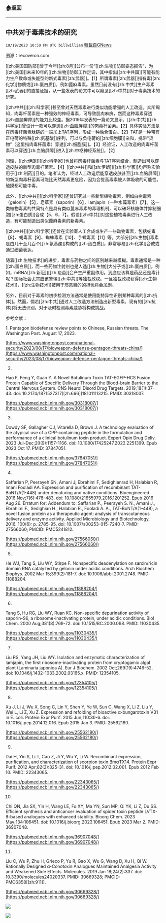 ###  [:house:返回](README.md)
---


## 中共对于毒素技术的研究
`10/19/2023 10:50 PM UTC billwilliam` [轉載自GNews](https://gnews.org/articles/1856852)

图源：recoveron.com         

[[zh:美国国防部]]曾于今年[[zh:8月]]公布一份“[[zh:生物]]防御姿态报告”，为[[zh:美国]]未来10年的[[zh:生物]]防御工作定调，其中指出[[zh:中共国]]可能有能力生产致命或失能型的新式毒素[[zh:武器]]。【1】所谓毒素[[zh:武器]]指有毒[[zh:化学]]物质或[[zh:蛋白质]]，例如蓖麻毒素。虽然目前没有[[zh:中共]]生产毒素[[zh:武器]]的直接证据，从一些发表的论文中可以窥见[[zh:中共]]对于毒素技术的研究。

[[zh:中共]][[zh:科学家]]甚至曾对天然毒素进行类似功能增强的人工改造。众所周知，肉毒杆菌素是一种强效的神经毒素，可导致肌肉麻痹，然而这种毒素穿透[[zh:血脑屏障]]的能力比较差。据2019年发表的一篇论文显示，[[zh:中共]][[zh:科学家]]曾设计一款可以穿透[[zh:血脑屏障]]的肉毒杆菌素。【2】具体实验方法是在肉毒杆菌素肽链的一端加上TAT序列，形成一种融合蛋白。【2】TAT是一种带有正电荷的特殊[[zh:氨基酸]]序列，可以与负电荷的[[zh:细胞膜]]亲和，携带“货物”（这里指肉毒杆菌素）穿透[[zh:细胞膜]]。【3】经验证，人工改造的肉毒杆菌素可以穿透[[zh:血脑屏障]]进入[[zh:中枢神经系统]]。【2】

同理，[[zh:伊朗]][[zh:科学家]]也曾将肉毒杆菌素与TAT序列结合，制造出可以穿透皮肤的新型肉毒杆菌素。【4】[[zh:中共]]和[[zh:伊朗]][[zh:科学家]]均声称实验用于[[zh:制药]]目的。笔者认为，经过人工改造后能穿透皮肤甚至[[zh:血脑屏障]]的新型肉毒杆菌素可能比天然毒素更危险，因为会提高毒素被人体吸收的可能性。触摸都可能中毒。

此外，[[zh:中共]][[zh:科学家]]还曾研究过一些新型植物毒素，例如白树毒素（gelonin）【5】，皂草素（saporin）【6】，lamjapin（一种水藻毒素）【7】。这一类植物毒素的共同特点是具有类似蓖麻毒素的毒理机制，可以破坏核糖体并抑制细胞[[zh:蛋白质]]合成【5，6，7】。假设[[zh:中共]]对这些植物毒素进行人工改造，有可能制造出类似蓖麻毒素的新毒素。

[[zh:中共]][[zh:科学家]]还曾在实验室人工合成或生产一些动物毒素，包括蛇毒【8】、蝎毒素【9】、蜘蛛毒素【10】、芋螺毒素【11】等。大部分[[zh:生物]]毒素是由几十至几百个[[zh:氨基酸]]构成的[[zh:蛋白质]]，非常容易[[zh:化学]]合成或通过细菌表达。

随着[[zh:生物技术]]的进步，毒素与药物之间的区别越来越模糊。毒素通常是一种[[zh:蛋白质]]，而一些药物注射剂也是人造[[zh:生物]]大分子或[[zh:蛋白质]]。例如，mRNA[[zh:新冠]][[zh:疫苗]]会产生严重副作用，到底应该算是药品还是毒针呢？国际社会尤其应该警惕[[zh:中共]]等独裁政权。一旦独裁政权获得[[zh:生物技术]]，[[zh:生物技术]]被用于邪恶目的的担忧将会加剧。

另外，目前对于毒素的初步检测方法通常是使用能特异性识别某种毒素的[[zh:抗体]]。然而，倘若[[zh:中共]]通过人工改造方法制造出新型毒素，现有的[[zh:抗体]]将无法识别，对于及时检测毒素威胁将构成挑战。

参考文献：

1\. Pentagon biodefense review points to Chinese, Russian threats. The Washington Post. August 17, 2023.

[https://www.washingtonpost.com/national-security/2023/08/17/bioweapon-defense-pentagon-threats-china/](https://www.washingtonpost.com/national-security/2023/08/17/bioweapon-defense-pentagon-threats-china/)

2.

Hao F, Feng Y, Guan Y. A Novel Botulinum Toxin TAT-EGFP-HCS Fusion Protein Capable of Specific Delivery Through the Blood-brain Barrier to the Central Nervous System. CNS Neurol Disord Drug Targets. 2019;18(1):37-43. doi: 10.2174/1871527317[[zh:666]]181011113215. PMID: 30318007.

[https://pubmed.ncbi.nlm.nih.gov/30318007/](https://pubmed.ncbi.nlm.nih.gov/30318007/)

3.

Dowdy SF, Gallagher CJ, Vitarella D, Brown J. A technology evaluation of the atypical use of a CPP-containing peptide in the formulation and performance of a clinical botulinum toxin product. Expert Opin Drug Deliv. 2023 Jul-Dec;20(9):1157-1166. doi: 10.1080/17425247.2023.2251399. Epub 2023 Oct 17. PMID: 37847051.

[https://pubmed.ncbi.nlm.nih.gov/37847051/](https://pubmed.ncbi.nlm.nih.gov/37847051/)

4.

Saffarian P, Peerayeh SN, Amani J, Ebrahimi F, Sedighianrad H, Halabian R, Imani Fooladi AA. Expression and purification of recombinant TAT-BoNT/A(1-448) under denaturing and native conditions. Bioengineered. 2016 Nov;7(6):478-483. doi: 10.1080/21655979.2016.1201252. Epub 2016 Aug 26. Erratum for: Addendum to: Saffarian P., Peerayeh S. N., Amani J., Ebrahimi F., Sedighian H., Halabian R., Fooladi A. A., TAT-BoNT/A(1–448), a novel fusion protein as a therapeutic agent: analysis of transcutaneous delivery and enzyme activity. Applied Microbiology and Biotechnology, 2016. 100(6): p. 2785-95. doi: 10.1007/s00253-015-7240-7. PMID: 27566060; PMCID: PMC5241812.

[https://pubmed.ncbi.nlm.nih.gov/27566060/](https://pubmed.ncbi.nlm.nih.gov/27566060/)

5.

He WJ, Tang S, Liu WY, Stirpe F. Nonspecific deadenylation on sarcin/ricin domain RNA catalyzed by gelonin under acidic conditions. Arch Biochem Biophys. 2002 Mar 15;399(2):181-7. doi: 10.1006/abbi.2001.2748. PMID: 11888204.

[https://pubmed.ncbi.nlm.nih.gov/11888204/](https://pubmed.ncbi.nlm.nih.gov/11888204/)

6.

Tang S, Hu RG, Liu WY, Ruan KC. Non-specific depurination activity of saporin-S6, a ribosome-inactivating protein, under acidic conditions. Biol Chem. 2000 Aug;381(8):769-72. doi: 10.1515/BC.2000.098. PMID: 11030435.

[https://pubmed.ncbi.nlm.nih.gov/11030435/](https://pubmed.ncbi.nlm.nih.gov/11030435/)

7.

Liu RS, Yang JH, Liu WY. Isolation and enzymatic characterization of lamjapin, the first ribosome-inactivating protein from cryptogamic algal plant (Laminaria japonica A). Eur J Biochem. 2002 Oct;269(19):4746-52. doi: 10.1046/j.1432-1033.2002.03165.x. PMID: 12354105.

[https://pubmed.ncbi.nlm.nih.gov/12354105/](https://pubmed.ncbi.nlm.nih.gov/12354105/)

8.

Xu J, Li J, Wu X, Song C, Lin Y, Shen Y, Ye W, Sun C, Wang X, Li Z, Liu Y, Wei L, Li Z, Xu Z. Expression and refolding of bioactive α-bungarotoxin V31 in E. coli. Protein Expr Purif. 2015 Jun;110:30-6. doi: 10.1016/j.pep.2014.12.016. Epub 2015 Jan 3. PMID: 25562180.

[https://pubmed.ncbi.nlm.nih.gov/25562180/](https://pubmed.ncbi.nlm.nih.gov/25562180/)

9.

Dai H, Yin S, Li T, Cao Z, Ji Y, Wu Y, Li W. Recombinant expression, purification, and characterization of scorpion toxin BmαTX14. Protein Expr Purif. 2012 Apr;82(2):325-31. doi: 10.1016/j.pep.2012.02.001. Epub 2012 Feb 10. PMID: 22343065.

[https://pubmed.ncbi.nlm.nih.gov/22343065/](https://pubmed.ncbi.nlm.nih.gov/22343065/)

10.

Chi QN, Jia SX, Yin H, Wang LE, Fu XY, Ma YN, Sun MP, Qi YK, Li Z, Du SS. Efficient synthesis and anticancer evaluation of spider toxin peptide LVTX-8-based analogues with enhanced stability. Bioorg Chem. 2023 May;134:106451. doi: 10.1016/j.bioorg.2023.106451. Epub 2023 Mar 2. PMID: 36907048.

[https://pubmed.ncbi.nlm.nih.gov/36907048/](https://pubmed.ncbi.nlm.nih.gov/36907048/)

11.

Liu C, Wu P, Zhu H, Grieco P, Yu R, Gao X, Wu G, Wang D, Xu H, Qi W. Rationally Designed α-Conotoxin Analogues Maintained Analgesia Activity and Weakened Side Effects. Molecules. 2019 Jan 18;24(2):337. doi: 10.3390/molecules24020337. PMID: 30669328; PMCID: PMC6358[[zh:911]].

[https://pubmed.ncbi.nlm.nih.gov/30669328/](https://pubmed.ncbi.nlm.nih.gov/30669328/)


![](https://i.imgur.com/3QO0uwt.png)


![](https://i.imgur.com/jrYVQpL.png)


